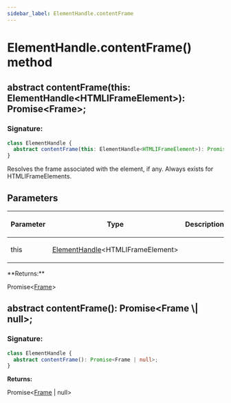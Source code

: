 ```yaml
---
sidebar_label: ElementHandle.contentFrame
---
```


# ElementHandle.contentFrame() method

<h2 id="overload-0">abstract contentFrame(this: ElementHandle&lt;HTMLIFrameElement&gt;): Promise&lt;Frame&gt;;</h2>

### Signature:

```typescript
class ElementHandle {
  abstract contentFrame(this: ElementHandle<HTMLIFrameElement>): Promise<Frame>;
}
```

Resolves the frame associated with the element, if any. Always exists for HTMLIFrameElements.

## Parameters

<table><thead><tr><th>

Parameter

</th><th>

Type

</th><th>

Description

</th></tr></thead>
<tbody><tr><td>

this

</td><td>

[ElementHandle](./puppeteer.elementhandle.md)&lt;HTMLIFrameElement&gt;

</td><td>

</td></tr>
</tbody></table>
**Returns:**

Promise&lt;[Frame](./puppeteer.frame.md)&gt;

<h2 id="overload-1">abstract contentFrame(): Promise&lt;Frame \| null&gt;;</h2>

### Signature:

```typescript
class ElementHandle {
  abstract contentFrame(): Promise<Frame | null>;
}
```

**Returns:**

Promise&lt;[Frame](./puppeteer.frame.md) \| null&gt;
